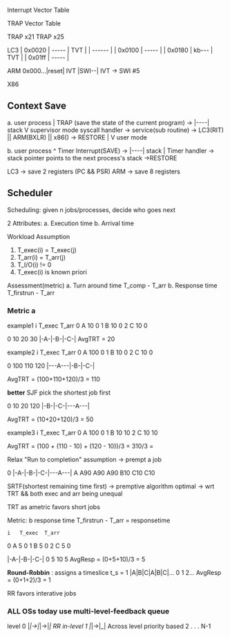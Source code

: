 
Interrupt Vector Table

TRAP Vector Table

TRAP x21
TRAP x25

LC3
| 0x0020 | ----- | TVT |
| ------ |
| 0x0100 | ----- |
| 0x0180 | kb--- | TVT |
| 0x01ff | ----- |

ARM
0x000...|reset| IVT
        |SWI--| IVT -> SWI #5

X86


## Context Save
a. user process 
        | TRAP (save the state of the current program) -> |----| stack
        V supervisor mode
    syscall handler -> service(sub routine) -> LC3(RIT) || ARM(BXLR) || x86() -> RESTORE
        |
        V user mode

b. user process
        ^ Timer Interrupt(SAVE) -> |----| stack
        | 
            Timer handler -> stack pointer points to the next process's stack ->RESTORE

LC3 -> save 2 registers (PC && PSR) 
ARM -> save 8 registers

## Scheduler
Scheduling: given n jobs/processes, decide who goes next

2 Attributes:
a. Execution time
b. Arrival time 

Workload Assumption
1. T_exec(i) = T_exec(j)
2. T_arr(i) = T_arr(j)
3. T_I/O(i) != 0
4. T_exec(i) is known priori

Assessment(metric)
a. Turn around time
    T_comp - T_arr
b. Response time
    T_firstrun - T_arr

### Metric a
example1
    i   T_exec  T_arr
0   A   10      0
1   B   10      0
2   C   10      0

0   10  20  30
|-A-|-B-|-C-|
AvgTRT = 20

example2
    i   T_exec  T_arr
0   A   100     0
1   B   10      0
2   C   10      0

0      100 110 120
|---A---|-B-|-C-|
               

AvgTRT = (100+110+120)/3 = 110

**better** SJF 
pick the shortest job first

0   10  20     120
|-B-|-C-|---A---|
              

AvgTRT = (10+20+120)/3 = 50

example3
    i   T_exec  T_arr
0   A   100     0
1   B   10      10
2   C   10      10

AvgTRT = (100 + (110 - 10) + (120 - 10))/3 = 310/3 = 

Relax "Run to completion" assumption -> prempt a job

0 
|-A-|-B-|-C-|---A---|
A   A90 A90 A90
    B10 C10
    C10

SRTF(shortest remaining time first) -> premptive algorithm
optimal -> wrt TRT && both exec and arr being unequal

TRT as ametric favors short jobs

Metric: b response time
T_firstrun - T_arr = responsetime

    i   T_exec  T_arr
0   A   5       0
1   B   5       0
2   C   5       0

|-A-|-B-|-C-|
0   5   10  5 
AvgResp = (0+5+10)/3 = 5

**Round-Robbin** : assigns a timeslice t_s = 1
|A|B|C|A|B|C|...
0 1 2...
AvgResp = (0+1+2)/3 = 1

RR favors interative jobs

### ALL OSs today use multi-level-feedback queue
level 
0   |_|->|_|->|_| RR in-level
1   |_|->|_| Across level priority based
2
.
.
.
N-1
